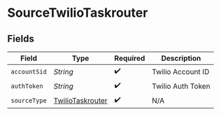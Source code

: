 # SourceTwilioTaskrouter


## Fields

| Field                                                       | Type                                                        | Required                                                    | Description                                                 |
| ----------------------------------------------------------- | ----------------------------------------------------------- | ----------------------------------------------------------- | ----------------------------------------------------------- |
| `accountSid`                                                | *String*                                                    | :heavy_check_mark:                                          | Twilio Account ID                                           |
| `authToken`                                                 | *String*                                                    | :heavy_check_mark:                                          | Twilio Auth Token                                           |
| `sourceType`                                                | [TwilioTaskrouter](../../models/shared/TwilioTaskrouter.md) | :heavy_check_mark:                                          | N/A                                                         |